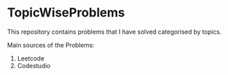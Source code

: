# TopicWiseProblems

This repository contains problems that I have solved categorised by topics.

Main sources of the Problems:

1. Leetcode
2. Codestudio

